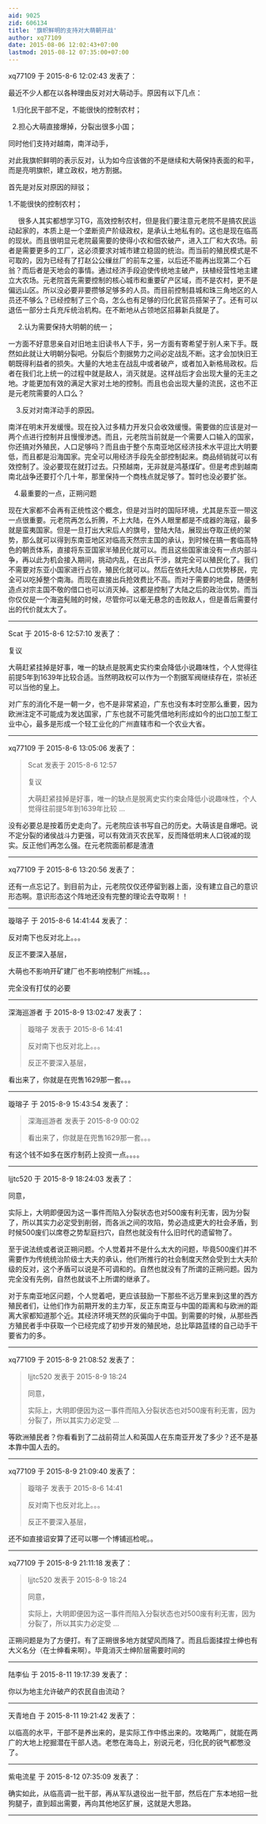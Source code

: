 ```yaml
---
aid: 9025
zid: 606134
title: '旗帜鲜明的支持对大萌朝开战'
author: xq77109
date: 2015-08-06 12:02:43+07:00
lastmod: 2015-08-12 07:35:00+07:00
---
```


xq77109 于 2015-8-6 12:02:43 发表了：

最近不少人都在以各种理由反对对大萌动手。原因有以下几点：

  1.归化民干部不足，不能很快的控制农村；

  2.担心大萌直接爆掉，分裂出很多小国；

同时他们支持对越南，南洋动手，

对此我旗帜鲜明的表示反对，认为如今应该做的不是继续和大萌保持表面的和平，而是亮明旗帜，建立政权，地方割据。

首先是对反对原因的辩驳；

1.不能很快的控制农村； 

     很多人其实都想学习TG，高效控制农村，但是我们要注意元老院不是搞农民运动起家的，本质上是一个垄断资产阶级政权，是承认土地私有的。这也是现在临高的现状。而且很明显元老院最需要的使得小农和佃农破产，进入工厂和大农场。前者是需要更多的工厂，这必须要求对城市建立稳固的统治。而当前的殖民模式是不可取的，因为已经有了打赵公公缫丝厂的前车之鉴，以后还不能再出现第二个石翁？而后者是天地会的事情。通过经济手段迫使传统地主破产，扶植经营性地主建立大农场。元老院首先需要控制的核心城市和重要矿产区域，而不是农村，更不是偏远山区。所以没必要非要攒够足够多的人员。而目前控制县城和珠三角地区的人员还不够么？已经控制了三个岛，怎么也有足够的归化民官员搭架子了。还有可以退伍一部分士兵充斥统治机构。在不断地从占领地区招募新兵就是了。

     2.认为需要保持大明朝的统一；

一方面不好意思亲自对旧地主旧读书人下手，另一方面有寄希望于别人来下手。既然如此就让大明朝分裂吧。分裂后个割据势力之间必定战乱不断。这才会加快旧王朝既得利益者的损失。大量的大地主在战乱中或者破产，或者加入新格局政权。后者在我们北上统一的过程中就是敌人，消灭就是。这样战后才会出现大量的无主之地。才能更加有效的满足大家对土地的控制。而且也会出现大量的流民，这也不正是元老院需要的人口么？

    3.反对对南洋动手的原因。

南洋在明末开发缓慢。现在投入过多精力开发只会收效缓慢。需要做的应该是对一两个点进行控制并且慢慢渗透。而且，元老院当前就是一个需要人口输入的国家，你还搞对外殖民，人口足够吗？而且由于整个东南亚地区经济技术水平逗比大明要低，而且都是沿海国家。完全可以用经济手段先全部控制起来。商品倾销就可以有效控制了。没必要现在就打过去。只预越南，无非就是鸿基煤矿。但是考虑到越南南北战争还要打个几十年，那里保持一个商栈点就足够了。暂时也没必要扩张。

   4.最重要的一点，正朔问题

现在大家都不会再有正统性这个概念，但是对当时的国际环境，尤其是东亚一带这一点很重要。元老院再怎么折腾，不上大陆，在外人眼里都是不成器的海寇，最多就是蛮夷国家。但是一旦打出大宋后人的旗号，登陆大陆，展现出夺取正统的架势，那么就可以得到东南亚地区对临高天然宗主国的承认，到时候在搞一套临高特色的朝贡体系，直接将东亚国家半殖民化就可以。而且这些国家谁没有一点内部斗争，再以此为机会接入期间，挑动内乱，在出兵干涉，就完全可以殖民化了。我们不需要对东亚小国家进行占领，殖民化就可以。然后在依托大陆人口优势移民，完全可以吃掉整个南海。而现在直接出兵抢效费比不高。而对于需要的地盘，随便制造点对宗主国不敬的借口也可以消灭掉。这都是控制了大陆之后的政治优势。而当你仅仅是一个海盗髡贼的时候，尽管你可以毫无悬念的击败敌人，但是善后需要付出的代价就太大了。

---------

Scat 于 2015-8-6 12:57:10 发表了：

复议

大萌赶紧挂掉是好事，唯一的缺点是脱离史实约束会降低小说趣味性，个人觉得往前提5年到1639年比较合适。当然明政权可以作为一个割据军阀继续存在，崇祯还可以当他的皇上。

对广东的消化不是一朝一夕，也不是非常紧迫，广东也没有本时空那么重要，因为欧洲注定不可能成为发达国家，广东也就不可能凭借地利形成如今的出口加工型工业中心，最多是形成一个轻工业化的广州直辖市和一个农业大省。

---------

xq77109 于 2015-8-6 13:05:06 发表了：

> Scat 发表于 2015-8-6 12:57
> 
> 复议
> 
> 大萌赶紧挂掉是好事，唯一的缺点是脱离史实约束会降低小说趣味性，个人觉得往前提5年到1639年比较 ...



没有必要总是按着历史走向了。元老院应该书写自己的历史。大萌该是自爆吧。说不定分裂的诸侯战斗力更强，可以有效消灭农民军，反而降低明末人口锐减的现实。反正他们再怎么强。在元老院面前都是渣渣

---------

xq77109 于 2015-8-6 13:20:56 发表了：

还有一点忘记了。到目前为止，元老院仅仅还停留到器上面，没有建立自己的意识形态啊。意识形态这个阵地还没有完整的理论去夺取啊！！

---------

璇瑢子 于 2015-8-6 14:41:44 发表了：

反对南下也反对北上。。。

反正不要深入基层，

大萌也不影响开矿建厂也不影响控制广州城。。。

完全没有打仗的必要

---------

深海巡游者 于 2015-8-9 13:02:47 发表了：

> 璇瑢子 发表于 2015-8-6 14:41
> 
> 反对南下也反对北上。。。
> 
> 反正不要深入基层，



看出来了，你就是在兜售1629那一套。。。

---------

璇瑢子 于 2015-8-9 15:43:54 发表了：

> 深海巡游者 发表于 2015-8-9 00:02
> 
> 看出来了，你就是在兜售1629那一套。。。



有这个钱不如多在医疗制药上投资一点。。。。

---------

ljjtc520 于 2015-8-9 18:24:03 发表了：

同意，

实际上，大明即便因为这一事件而陷入分裂状态也对500废有利无害，因为分裂了，所以其实力必定受到削弱，而各派之间的攻陷，势必造成更大的社会矛盾，到时候500废们以席卷之势犁庭扫穴，自然也就没有什么旧时代的遗留物了。

至于说法统或者说正朔问题。个人觉着并不是什么太大的问题，毕竟500废们并不需要作为传统统治阶级士大夫的承认，他们所推行的社会制度天然会受到士大夫阶级的反对，这个矛盾可以说是不可调和的。自然也就没有了所谓的正朔问题。因为完全没有先例，自然也就谈不上所谓的继承了。

对于东南亚地区问题，个人觉着吧，更应该鼓励一下那些不远万里来到这里的西方殖民者们，让他们作为前期开发的主力军，反正东南亚与中国的距离和与欧洲的距离大家都知道那个近。其经济环境天然的灰偏向于中国。到需要的时候，从那些西方殖民者手中获取一个已经完成了初步开发的殖民地，总比筚路蓝缕的自己动手干要省力的多。

---------

xq77109 于 2015-8-9 21:08:52 发表了：

> ljjtc520 发表于 2015-8-9 18:24
> 
> 同意，
> 
> 实际上，大明即便因为这一事件而陷入分裂状态也对500废有利无害，因为分裂了，所以其实力必定受 ...



等欧洲殖民者？你看看到了二战前荷兰人和英国人在东南亚开发了多少？还不是基本靠中国人去的。

---------

xq77109 于 2015-8-9 21:09:40 发表了：

> 璇瑢子 发表于 2015-8-6 14:41
> 
> 反对南下也反对北上。。。
> 
> 反正不要深入基层，



还不如直接诏安算了还可以哪一个博铺巡检呢。。

---------

xq77109 于 2015-8-9 21:11:18 发表了：

> ljjtc520 发表于 2015-8-9 18:24
> 
> 同意，
> 
> 实际上，大明即便因为这一事件而陷入分裂状态也对500废有利无害，因为分裂了，所以其实力必定受 ...



正朔问题是为了方便打。有了正朔很多地方就望风而降了。而且后面揉捏士绅也有大义名分（在士绅看来啊）。毕竟消灭士绅阶层需要时间的

---------

陆李仙 于 2015-8-11 19:17:39 发表了：

你以为地主允许破产的农民自由流动？

---------

天青地白 于 2015-8-11 19:21:42 发表了：

以临高的水平，干部不是养出来的，是实际工作中练出来的。攻略两广，就能在两广的大地上挖掘潜在干部人选。老憋在海岛上，别说元老，归化民的锐气都憋没了。

---------

紫电流星 于 2015-8-12 07:35:09 发表了：

确实如此，从临高调一批干部，再从军队退役出一批干部，然后在广东本地招一批狗腿子，直到超出需要，再向其他地区扩展，这就是大思路。

---------

